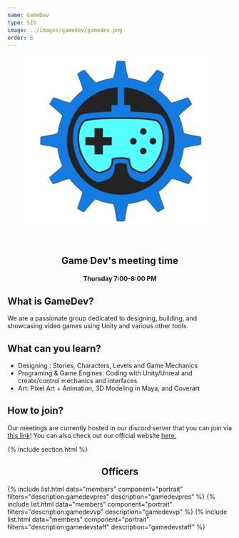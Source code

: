 ```yaml
---
name: GameDev
type: SIG
image: ../images/gamedev/gamedev.png
order: 5
---
```


<center>
	<figure class="full">
	  <img src="../images/gamedev/gamedev.png" title="Game Dev" alt="Game Dev Logo">
	</figure>
</center>
<br>
<center>
	<h2>Game Dev's meeting time</h2>
	<h4>Thursday 7:00-8:00 PM</h4>
</center>

## What is GameDev?

We are a passionate group dedicated to designing, building, and showcasing video games using Unity and various other tools.

## What can you learn?

- Designing : Stories, Characters, Levels and Game Mechanics
- Programing & Game Engines: Coding with Unity/Unreal and create/control mechanics and interfaces
- Art: Pixel Art + Animation, 3D Modeling in Maya, and Coverart

## How to join?

Our meetings are currently hosted in our discord server that you can join via [this link](https://discord.gg/5apDUyUEq4)! You can also check out our official website [here.](https://uhmgamedev.wixsite.com/my-site)

{% include section.html %}

<center>
	<h2>Officers</h2>
</center>

{% include list.html data="members" component="portrait" filters="description:gamedevpres" description="gamedevpres" %}
{% include list.html data="members" component="portrait" filters="description:gamedevvp" description="gamedevvp" %}
{% include list.html data="members" component="portrait" filters="description:gamedevstaff" description="gamedevstaff" %}
<br>
